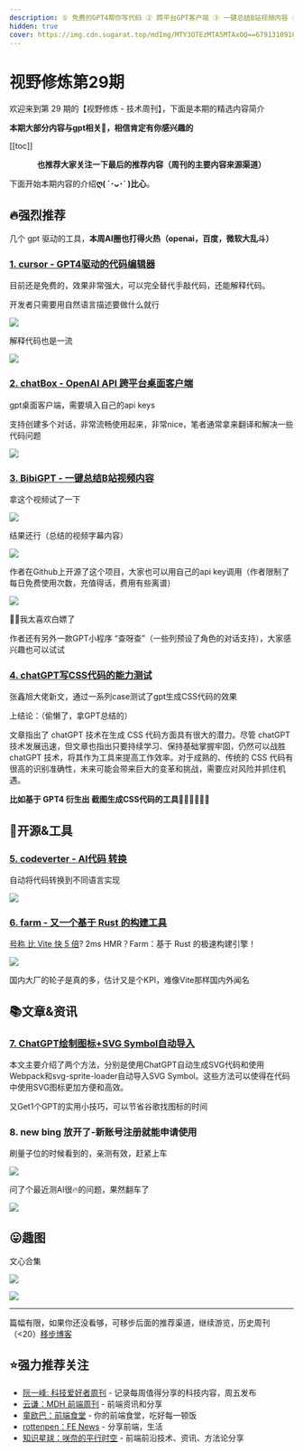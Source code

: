 ```yaml
---
description: ① 免费的GPT4帮你写代码 ② 跨平台GPT客户端 ③ 一键总结B站视频内容 ④ GPT CSS代码功力测试 ⑤ New Bing不用排队了
hidden: true
cover: https://img.cdn.sugarat.top/mdImg/MTY3OTEzMTA5MTAxOQ==679131091019
---
```


# 视野修炼第29期

欢迎来到第 29 期的【视野修炼 - 技术周刊】，下面是本期的精选内容简介

**本期大部分内容与gpt相关🤖，相信肯定有你感兴趣的**

[[toc]]

<center>

**​也推荐大家关注一下最后的推荐内容（周刊的主要内容来源渠道）**
</center>

下面开始本期内容的介绍**ღ( ´･ᴗ･` )比心**。
## 🔥强烈推荐
几个 gpt 驱动的工具，**本周AI圈也打得火热（openai，百度，微软大乱斗）**

### [1. cursor - GPT4驱动的代码编辑器](https://www.cursor.so/)
目前还是免费的，效果非常强大，可以完全替代手敲代码，还能解释代码。

开发者只需要用自然语言描述要做什么就行

![](https://img.cdn.sugarat.top/mdImg/MTY3OTEyOTE2OTUyMQ==679129169521)

解释代码也是一流

![](https://img.cdn.sugarat.top/mdImg/MTY3OTEyOTIwMjc1Ng==679129202756)

### [2. chatBox - OpenAI API 跨平台桌面客户端](https://github.com/Bin-Huang/chatbox)
gpt桌面客户端，需要填入自己的api keys

支持创建多个对话，非常流畅使用起来，非常nice，笔者通常拿来翻译和解决一些代码问题

![](https://img.cdn.sugarat.top/mdImg/MTY3OTEyOTU0MzU4MQ==679129543581)

### [3. BibiGPT - 一键总结B站视频内容](https://b.jimmylv.cn/)
拿这个视频试了一下

![](https://img.cdn.sugarat.top/mdImg/MTY3OTEyOTc3MjM3OA==679129772378)

结果还行（总结的视频字幕内容）

![](https://img.cdn.sugarat.top/mdImg/MTY3OTEyODk3MjA0OQ==679128972049)

作者在Github上开源了这个项目，大家也可以用自己的api key调用（作者限制了每日免费使用次数，充值得话，费用有些离谱）

![](https://img.cdn.sugarat.top/mdImg/MTY3OTEzMDAzMTc2Nw==679130031767)

🤣🤣我太喜欢白嫖了

作者还有另外一款GPT小程序 “查呀查”（一些列预设了角色的对话支持），大家感兴趣也可以试试

### [4. chatGPT写CSS代码的能力测试](https://www.zhangxinxu.com/wordpress/2023/03/chatgpt-write-css/)
张鑫旭大佬新文，通过一系列case测试了gpt生成CSS代码的效果

上结论：（偷懒了，拿GPT总结的）

文章指出了 chatGPT 技术在生成 CSS 代码方面具有很大的潜力。尽管 chatGPT 技术发展迅速，但文章也指出只要持续学习、保持基础掌握牢固，仍然可以战胜 chatGPT 技术，将其作为工具来提高工作效率。对于成熟的、传统的 CSS 代码有很高的识别准确性，未来可能会带来巨大的变革和挑战，需要应对风险并抓住机遇。

**比如基于 GPT4 衍生出 截图生成CSS代码的工具👍🏻👍🏻👍🏻**

## 🔧开源&工具
### [5. codeverter - AI代码 转换](https://codeverter.vercel.app/)

自动将代码转换到不同语言实现

![](https://img.cdn.sugarat.top/mdImg/MTY3OTEzMDU0MTY1Mw==679130541653)

### [6. farm - 又一个基于 Rust 的构建工具](https://github.com/farm-fe/farm)

[号称 比 Vite 快 5 倍](https://zhuanlan.zhihu.com/p/611603260)? 2ms HMR？Farm：基于 Rust 的极速构建引擎！

![](https://img.cdn.sugarat.top/mdImg/MTY3OTEzMTAzMjE4NA==679131032184)

国内大厂的轮子是真的多，估计又是个KPI，难像Vite那样国内外闻名

## 📚文章&资讯
### [7. ChatGPT绘制图标+SVG Symbol自动导入](https://juejin.cn/post/7210744398639595581)
本文主要介绍了两个方法，分别是使用ChatGPT自动生成SVG代码和使用Webpack和svg-sprite-loader自动导入SVG Symbol。这些方法可以使得在代码中使用SVG图标更加方便和高效。

又Get1个GPT的实用小技巧，可以节省谷歌找图标的时间

### 8. new bing 放开了-新账号注册就能申请使用
刷量子位的时候看到的，亲测有效，赶紧上车

![](https://img.cdn.sugarat.top/mdImg/MTY3OTEzMTE3ODMwOA==679131178308)

问了个最近测AI很🔥的问题，果然翻车了

![](https://img.cdn.sugarat.top/mdImg/MTY3OTEzMTQ0ODQyMQ==679131448421)

## 😛趣图
文心合集

![](https://img.cdn.sugarat.top/mdImg/MTY3OTEzMTA5MTAxOQ==679131091019)

![](https://img.cdn.sugarat.top/mdImg/MTY3OTEzMTExMjIxMw==679131112213)

---

篇幅有限，如果你还没看够，可移步后面的推荐渠道，继续游览，历史周刊（<20）[移步博客](https://sugarat.top/weekly/index.html)

## ⭐️强力推荐关注
* [阮一峰: 科技爱好者周刊](https://www.ruanyifeng.com/blog/archives.html) - 记录每周值得分享的科技内容，周五发布
* [云谦：MDH 前端周刊](https://www.yuque.com/chencheng/mdh-weekly) - 前端资讯和分享
* [童欧巴：前端食堂](https://github.com/Geekhyt/weekly) - 你的前端食堂，吃好每一顿饭
* [rottenpen：FE News](https://rottenpen.zhubai.love/) - 分享前端，生活
* [知识星球：咲奈的平行时空](https://wx.zsxq.com/dweb2/index/group/15552285284822) - 前端前沿技术、资讯、方法论分享
